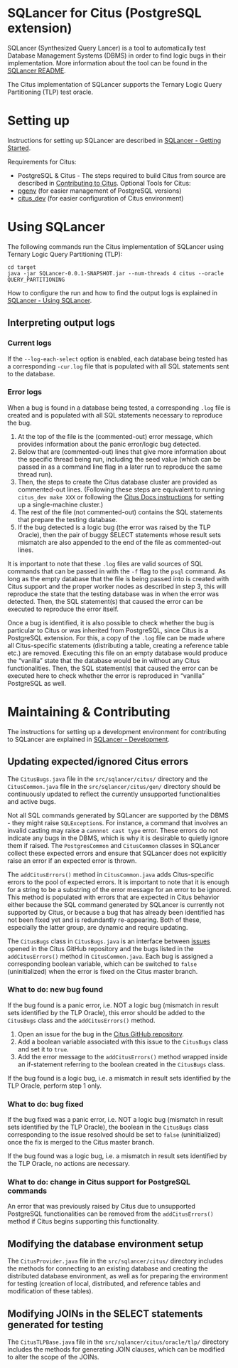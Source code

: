# SQLancer for Citus (PostgreSQL extension)

SQLancer (Synthesized Query Lancer) is a tool to automatically test Database Management Systems (DBMS) in order to find logic bugs in their implementation. More information about the tool can be found in the [SQLancer README](https://github.com/sqlancer/sqlancer).

The Citus implementation of SQLancer supports the Ternary Logic Query Partitioning (TLP) test oracle.

# Setting up

Instructions for setting up SQLancer are described in [SQLancer - Getting Started](https://github.com/sqlancer/sqlancer#getting-started).

Requirements for Citus:
* PostgreSQL & Citus - The steps required to build Citus from source are described in [Contributing to Citus](https://github.com/citusdata/citus/blob/master/CONTRIBUTING.md).
Optional Tools for Citus:
* [pgenv](https://github.com/thanodnl/pgenv) (for easier management of PostgreSQL versions)
* [citus_dev](https://github.com/citusdata/tools/tree/develop/citus_dev) (for easier configuration of Citus environment)

# Using SQLancer

The following commands run the Citus implementation of SQLancer using Ternary Logic Query Partitioning (TLP):

```
cd target
java -jar SQLancer-0.0.1-SNAPSHOT.jar --num-threads 4 citus --oracle QUERY_PARTITIONING
```

How to configure the run and how to find the output logs is explained in [SQLancer - Using SQLancer](https://github.com/sqlancer/sqlancer#using-sqlancer).

## Interpreting output logs

### Current logs

If the `--log-each-select` option is enabled, each database being tested has a corresponding `-cur.log` file that is populated with all SQL statements sent to the database.

### Error logs

When a bug is found in a database being tested, a corresponding `.log` file is created and is populated with all SQL statements necessary to reproduce the bug. 

1. At the top of the file is the (commented-out) error message, which provides information about the panic error/logic bug detected.
2. Below that are (commented-out) lines that give more information about the specific thread being run, including the seed value (which can be passed in as a command line flag in a later run to reproduce the same thread run).
3. Then, the steps to create the Citus database cluster are provided as commented-out lines. (Following these steps are equivalent to running `citus_dev make XXX` or following the [Citus Docs instructions](https://docs.citusdata.com/en/v9.3/installation/single_machine_debian.html) for setting up a single-machine cluster.)
4. The rest of the file (not commented-out) contains the SQL statements that prepare the testing database. 
5. If the bug detected is a logic bug (the error was raised by the TLP Oracle), then the pair of buggy SELECT statements whose result sets mismatch are also appended to the end of the file as commented-out lines. 

It is important to note that these `.log` files are valid sources of SQL commands that can be passed in with the `-f` flag to the `psql` command. As long as the empty database that the file is being passed into is created with Citus support and the proper worker nodes as described in step 3, this will reproduce the state that the testing database was in when the error was detected. Then, the SQL statement(s) that caused the error can be executed to reproduce the error itself.

Once a bug is identified, it is also possible to check whether the bug is particular to Citus or was inherited from PostgreSQL, since Citus is a PostgreSQL extension. For this, a copy of the `.log` file can be made where all Citus-specific statements (distributing a table, creating a reference table etc.) are removed. Executing this file on an empty database would produce the “vanilla” state that the database would be in without any Citus functionalities. Then, the SQL statement(s) that caused the error can be executed here to check whether the error is reproduced in “vanilla” PostgreSQL as well.

# Maintaining & Contributing

The instructions for setting up a development environment for contributing to SQLancer are explained in [SQLancer - Development](https://github.com/sqlancer/sqlancer/blob/master/CONTRIBUTING.md).

## Updating expected/ignored Citus errors

The `CitusBugs.java` file in the `src/sqlancer/citus/` directory and the `CitusCommon.java` file in the `src/sqlancer/citus/gen/` directory should be continuously updated to reflect the currently unsupported functionalities and active bugs. 

Not all SQL commands generated by SQLancer are supported by the DBMS - they might raise `SQLException`s. For instance, a command that involves an invalid casting may raise a `cannnot cast type` error. These errors do not indicate any bugs in the DBMS, which is why it is desirable to quietly ignore them if raised. The `PostgresCommon` and `CitusCommon` classes in SQLancer collect these expected errors and ensure that SQLancer does not explicitly raise an error if an expected error is thrown.

The `addCitusErrors()` method in `CitusCommon.java` adds Citus-specific errors to the pool of expected errors. It is important to note that it is enough for a string to be a substring of the error message for an error to be ignored. This method is populated with errors that are expected in Citus behavior either because the SQL command generated by SQLancer is currently not supported by Citus, or because a bug that has already been identified has not been fixed yet and is redundantly re-appearing. Both of these, especially the latter group, are dynamic and require updating. 

The `CitusBugs` class in `CitusBugs.java` is an interface between [issues](https://github.com/citusdata/citus/issues?q=is%3Aissue+label%3Asqlancer) opened in the Citus GitHub repository and the bugs listed in the `addCitusErrors()` method in `CitusCommon.java`. Each bug is assigned a corresponding boolean variable, which can be switched to `false` (uninitialized) when the error is fixed on the Citus master branch. 

### What to do: new bug found

If the bug found is a panic error, i.e. NOT a logic bug (mismatch in result sets identified by the TLP Oracle), this error should be added to the `CitusBugs` class and the `addCitusErrors()` method. 
1. Open an issue for the bug in the [Citus GitHub repository](https://github.com/citusdata/citus/issues).
2. Add a boolean variable associated with this issue to the `CitusBugs` class and set it to `true`.
3. Add the error message to the `addCitusErrors()` method wrapped inside an if-statement referring to the boolean created in the `CitusBugs` class.

If the bug found is a logic bug, i.e. a mismatch in result sets identified by the TLP Oracle, perform step 1 only.

### What to do: bug fixed

If the bug fixed was a panic error, i.e. NOT a logic bug (mismatch in result sets identified by the TLP Oracle), the boolean in the `CitusBugs` class corresponding to the issue resolved should be set to `false` (uninitialized) once the fix is merged to the Citus master branch.

If the bug found was a logic bug, i.e. a mismatch in result sets identified by the TLP Oracle, no actions are necessary.

### What to do: change in Citus support for PostgreSQL commands

An error that was previously raised by Citus due to unsupported PostgreSQL functionalities can be removed from the `addCitusErrors()` method if Citus begins supporting this functionality.

## Modifying the database environment setup

The `CitusProvider.java` file in the `src/sqlancer/citus/` directory includes the methods for connecting to an existing database and creating the distributed database environment, as well as for preparing the environment for testing (creation of local, distributed, and reference tables and modification of these tables).

## Modifying JOINs in the SELECT statements generated for testing

The `CitusTLPBase.java` file in the `src/sqlancer/citus/oracle/tlp/` directory includes the methods for generating JOIN clauses, which can be modified to alter the scope of the JOINs.